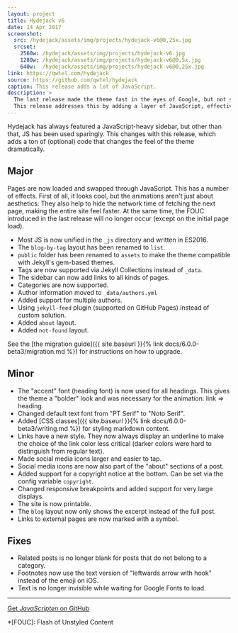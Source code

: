 ```yaml
---
layout: project
title: Hydejack v6
date: 14 Apr 2017
screenshot:
  src: /hydejack/assets/img/projects/hydejack-v6@0,25x.jpg
  srcset:
    2560w: /hydejack/assets/img/projects/hydejack-v6.jpg
    1280w: /hydejack/assets/img/projects/hydejack-v6@0,5x.jpg
    640w:  /hydejack/assets/img/projects/hydejack-v6@0,25x.jpg
link: https://qwtel.com/hydejack
source: https://github.com/qwtel/hydejack
caption: This release adds a lot of JavaScript.
description: >
  The last release made the theme fast in the eyes of Google, but not so much in the eyes of its readers.
  This release addresses this by adding a layer of JavaScript, effectively turning the whole site into a single page app.
---
```


Hydejack has always featured a JavaScript-heavy sidebar, but other than that, JS has been used sparingly. This changes with this release, which adds a ton of (optional) code that changes the feel of the theme dramatically.

## Major
Pages are now loaded and swapped through JavaScript. This has a number of effects. First of all, it looks cool, but the animations aren't just about aesthetics: They also help to hide the network time of fetching the next page, making the entire site feel faster. At the same time, the FOUC introduced in the last release will no longer occur (except on the initial page load).

* Most JS is now unified in the `_js` directory and written in ES2016.
* The `blog-by-tag` layout has been renamed to `list`.
* `public` folder has been renamed to `assets` to make the theme compatible with Jekyll's gem-based themes.
* Tags are now supported via Jekyll Collections instead of `_data`.
* The sidebar can now add links to all kinds of pages.
* Categories are now supported.
* Author information moved to `_data/authors.yml`
* Added support for multiple authors.
* Using `jekyll-feed` plugin (supported on GitHub Pages) instead of custom solution.
* Added `about` layout.
* Added `not-found` layout.

See the [the migration guide]({{ site.baseurl }}{% link docs/6.0.0-beta3/migration.md %}) for instructions on how to upgrade.

## Minor

* The "accent" font (heading font) is now used for all headings. This gives the theme a "bolder" look and was necessary for the animation: link => heading.
* Changed default text font from "PT Serif" to "Noto Serif".
* Added [CSS classes]({{ site.baseurl }}{% link docs/6.0.0-beta3/writing.md %}) for styling markdown content.
* Links have a new style. They now always display an underline to make the choice of the link color less critical (darker colors were hard to distinguish from regular text).
* Made social media icons larger and easier to tap.
* Social media icons are now also part of the "about" sections of a post.
* Added support for a copyright notice at the bottom. Can be set via the config variable `copyright`.
* Changed responsive breakpoints and added support for very large displays.
* The site is now printable.
* The `blog` layout now only shows the excerpt instead of the full post.
* Links to external pages are now marked with a symbol.

## Fixes

* Related posts is no longer blank for posts that do not belong to a category.
* Footnotes now use the text version of "leftwards arrow with hook" instead of the emoji on iOS.
* Text is no longer invisible while waiting for Google Fonts to load.

***

[Get *JavaScripten* on GitHub](https://github.com/qwtel/hydejack/releases/tag/v6.0.0)

*[FOUC]: Flash of Unstyled Content
